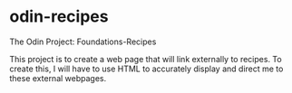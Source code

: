 # odin-recipes
The Odin Project: Foundations-Recipes

This project is to create a web page that will link externally to recipes. To create this, I will have to use HTML to accurately display and direct me to these external webpages.
